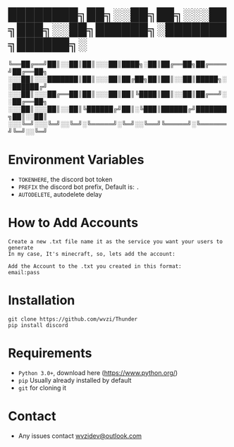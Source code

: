  # ████████╗██╗░░██╗██╗░░░██╗███╗░░██╗██████╗░███████╗██████╗░
╚══██╔══╝██║░░██║██║░░░██║████╗░██║██╔══██╗██╔════╝██╔══██╗
░░░██║░░░███████║██║░░░██║██╔██╗██║██║░░██║█████╗░░██████╔╝
░░░██║░░░██╔══██║██║░░░██║██║╚████║██║░░██║██╔══╝░░██╔══██╗
░░░██║░░░██║░░██║╚██████╔╝██║░╚███║██████╔╝███████╗██║░░██║
░░░╚═╝░░░╚═╝░░╚═╝░╚═════╝░╚═╝░░╚══╝╚═════╝░╚══════╝╚═╝░░╚═╝

# Environment Variables

- `TOKENHERE`, the discord bot token
- `PREFIX` the discord bot prefix, Default is: `.`
- `AUTODELETE`, autodelete delay

# How to Add Accounts
```
Create a new .txt file name it as the service you want your users to generate
In my case, It's minecraft, so, lets add the account:

Add the Account to the .txt you created in this format:
email:pass
```

# Installation

```
git clone https://github.com/wvzi/Thunder
pip install discord
```

# Requirements

- `Python 3.0+`, download here (https://www.python.org/)
- `pip` Usually already installed by default
- `git` for cloning it


# Contact
- Any issues contact wvzidev@outlook.com




